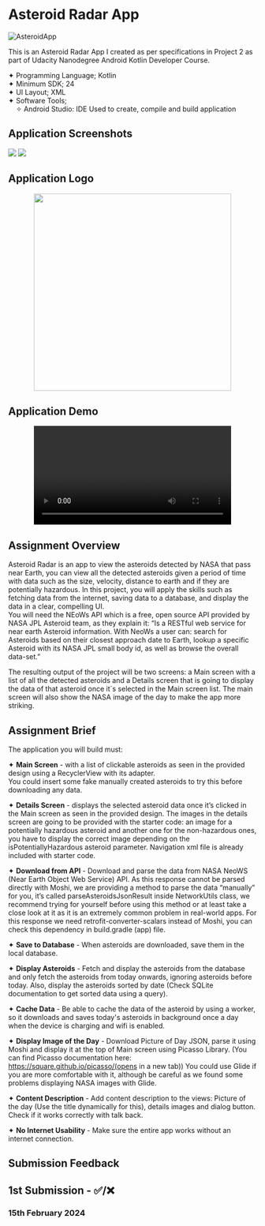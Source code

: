 # Asteroid Radar App
![AsteroidApp](https://github.com/dev-iram/Asteroid-Radar-App/assets/22479692/bcbca423-f316-488a-974e-d0e3030b77a8)

This is an Asteroid Radar App I created as per specifications in Project 2 as part of Udacity Nanodegree Android Kotlin Developer Course.  
  
  ✦ Programming Language; Kotlin    
  ✦ Minimum SDK; 24  
  ✦ UI Layout; XML  
  ✦ Software Tools;  
  &nbsp;&nbsp;&nbsp;&nbsp;✧ Android Studio: IDE Used to create, compile and build application
  
## Application Screenshots
![](https://github.com/dev-iram/Asteroid-Radar-App/assets/22479692/59d600ae-653f-4e27-af2e-679755d17700)
![](https://github.com/dev-iram/Asteroid-Radar-App/assets/22479692/1bc4832e-72af-4682-9e62-413e8b261bc3)

## Application Logo
 <div align="center">
  <image src="https://github.com/dev-iram/Asteroid-Radar-App/assets/22479692/7dce6655-f8eb-4bdd-99fc-b2e0330642fb" width="400" />
</div>

## Application Demo
 <div align="center">
  <video src="" width="400" />
</div>
    
## Assignment Overview 

Asteroid Radar is an app to view the asteroids detected by NASA that pass near Earth, you can view all the detected asteroids given a period of time with data such as the size, velocity, distance to earth and if they are potentially hazardous. 
In this project, you will apply the skills such as fetching data from the internet, saving data to a database, and display the data in a clear, compelling UI.  
You will need the NEoWs API which is a free, open source API provided by NASA JPL Asteroid team, as they explain it: 
“Is a RESTful web service for near earth Asteroid information. With NeoWs a user can: search for Asteroids based on their closest approach date to Earth, 
lookup a specific Asteroid with its NASA JPL small body id, as well as browse the overall data-set.”

The resulting output of the project will be two screens: 
a Main screen with a list of all the detected asteroids and a 
Details screen that is going to display the data of that asteroid once it´s selected in the Main screen list. 
The main screen will also show the NASA image of the day to make the app more striking.


## Assignment Brief
The application you will build must:

✦ **Main Screen** - with a list of clickable asteroids as seen in the provided design using a RecyclerView with its adapter.   
You could insert some fake manually created asteroids to try this before downloading any data.

✦ **Details Screen** - displays the selected asteroid data once it’s clicked in the Main screen as seen in the provided design. 
The images in the details screen are going to be provided with the starter code: 
an image for a potentially hazardous asteroid and another one for the non-hazardous ones, 
you have to display the correct image depending on the isPotentiallyHazardous asteroid parameter. 
Navigation xml file is already included with starter code.

✦ **Download from API** - Download and parse the data from NASA NeoWS (Near Earth Object Web Service) API. 
As this response cannot be parsed directly with Moshi, we are providing a method to parse the data “manually” for you, it’s called parseAsteroidsJsonResult inside NetworkUtils class, 
we recommend trying for yourself before using this method or at least take a close look at it as it is an extremely common problem in real-world apps. 
For this response we need retrofit-converter-scalars instead of Moshi, you can check this dependency in build.gradle (app) file.

✦ **Save to Database** - When asteroids are downloaded, save them in the local database.

✦ **Display Asteroids** - Fetch and display the asteroids from the database and only fetch the asteroids from today onwards, ignoring asteroids before today. 
Also, display the asteroids sorted by date (Check SQLite documentation to get sorted data using a query).  

✦ **Cache Data** - Be able to cache the data of the asteroid by using a worker, so it downloads and saves today's asteroids in background once a day when the device is charging and wifi is enabled.  

✦ **Display Image of the Day** - Download Picture of Day JSON, parse it using Moshi and display it at the top of Main screen using Picasso Library. 
(You can find Picasso documentation here: https://square.github.io/picasso/(opens in a new tab)) 
You could use Glide if you are more comfortable with it, although be careful as we found some problems displaying NASA images with Glide.

✦  **Content Description** - Add content description to the views: Picture of the day (Use the title dynamically for this), details images and dialog button. Check if it works correctly with talk back.

✦ **No Internet Usability** - Make sure the entire app works without an internet connection.

## Submission Feedback 

## 1st Submission -   ✅/❌
### 15th February 2024
```
```







